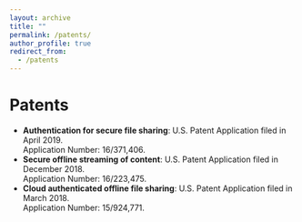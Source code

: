 ```yaml
---
layout: archive
title: ""
permalink: /patents/
author_profile: true
redirect_from:
  - /patents
---
```


Patents
======
* <strong>Authentication for secure file sharing</strong>: U.S. Patent Application filed in April 2019. <br />Application Number: 16/371,406.
* <strong>Secure offline streaming of content</strong>: U.S. Patent Application filed in December 2018. <br />Application Number: 16/223,475.
* <strong>Cloud authenticated offline file sharing</strong>: U.S. Patent Application filed in March 2018. <br />Application Number: 15/924,771.
	
